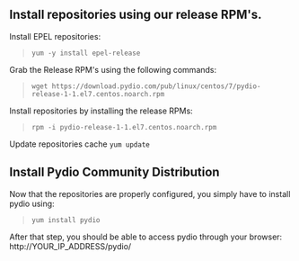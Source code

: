 ## Install repositories using our release RPM's.

Install EPEL repositories:

> `yum -y install epel-release`

Grab the Release RPM's using the following commands:
> `wget https://download.pydio.com/pub/linux/centos/7/pydio-release-1-1.el7.centos.noarch.rpm`

Install repositories by installing the release RPMs:

> `rpm -i pydio-release-1-1.el7.centos.noarch.rpm`

Update repositories cache `yum update`

## Install Pydio Community Distribution

Now that the repositories are properly configured, you simply have to install pydio using:

> `yum install pydio`

After that step, you should be able to access pydio through your browser: http://YOUR_IP_ADDRESS/pydio/
